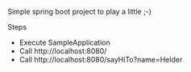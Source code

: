 Simple spring boot project to play a little ;-) 

Steps
- Execute SampleApplication
- Call http://localhost:8080/
- Call http://localhost:8080/sayHiTo?name=Helder